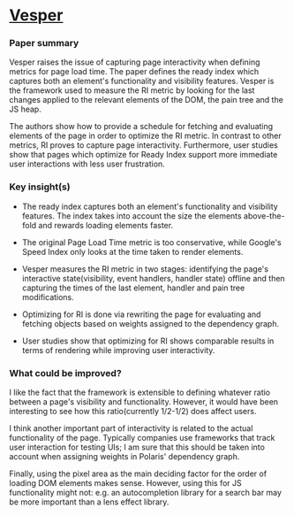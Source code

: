 # [Vesper](https://www.usenix.org/system/files/conference/nsdi18/nsdi18-netravali-vesper.pdf)

### Paper summary
Vesper raises the issue of capturing page interactivity when defining metrics for page load time. The paper defines the ready index which captures both an element's functionality and visibility features. Vesper is the framework used to measure the RI metric by looking for the last changes applied to the relevant elements of the DOM, the pain tree and the JS heap.

The authors show how to provide a schedule for fetching and evaluating elements of the page in order to optimize the RI metric. In contrast to other metrics, RI proves to capture page interactivity. Furthermore, user studies show that
pages which optimize for Ready Index support more immediate user interactions with less user frustration.

### Key insight(s)
- The ready index captures both an element's functionality and visibility features. The index takes into account the size the elements above-the-fold and rewards loading elements faster.

- The original Page Load Time metric is too conservative, while Google's Speed Index only looks at the time taken to render elements.

- Vesper measures the RI metric in two stages: identifying the page's interactive state(visibility, event handlers, handler state) offline and then capturing the times of the last element, handler and pain tree modifications.

- Optimizing for RI is done via rewriting the page for evaluating and fetching objects based on weights assigned to the dependency graph.

- User studies show that optimizing for RI shows comparable results in terms of rendering while improving user interactivity.

### What could be improved?
I like the fact that the framework is extensible to defining whatever ratio between a page's visibility and functionality. However, it would have been interesting to see how this ratio(currently 1/2-1/2) does affect users.

I think another important part of interactivity is related to the actual functionality of the page. Typically companies use frameworks that track user interaction for testing UIs; I am sure that this should be taken into account when assigning weights in Polaris' dependency graph.

Finally, using the pixel area as the main deciding factor for the order of loading DOM elements makes sense. However, using this for JS functionality might not: e.g. an autocompletion library for a search bar may be more important than a lens effect library.
